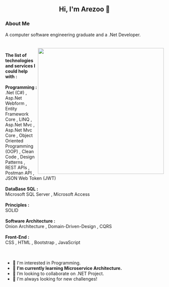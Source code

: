 
 ### <h2 align="center"> Hi, I'm Arezoo 👋 </h2>

 ### About Me
 A computer software engineering graduate and a .Net Developer.
<br/>
<br/>
<br/>
<picture> <img align="right" src="https://mir-s3-cdn-cf.behance.net/project_modules/disp/601014116770475.6068beff4640a.gif" width = 400px></picture>

  <strong>
          The list of technologies and services I could help with : 
   <br/>
  </strong>
<br/>

<div>
            <strong><b>Programming : </b></strong>
 <br/>
  <span> .Net (C#) </span> ,
  <span> Asp.Net Webform </span> ,
  <span> Entity Framework Core </span> ,
  <span> LINQ </span> ,
  <br/>
  <span> Asp.Net Mvc </span> ,
  <span> Asp.Net Mvc Core </span> ,
  <span> Object Oriented Programming (OOP) </span> ,
  <span> Clean Code </span> ,
  <span> Design Patterns </span> ,
  <span> REST APIs </span> ,
  <span> Postman API </span> ,
 <br/>
  <span> JSON Web Token (JWT) </span> 
</div>
<br/>
<div>
  <strong><b> DataBase SQL : </b></strong>
 <br/>
 <span>Microsoft SQL Server</span> ,
  <span>Microsoft Access</span>
</div>
<br/>
<div>
 <strong><b> Principles : </b></strong>
 <br/>
  <span>SOLID</span>
</div>
<br/>
<div>
  <strong><b> Software Architecture : </b></strong>
 <br/>
  <span>Onion Architecture</span> ,
  <span>Domain-Driven-Design</span> ,
  <span>CQRS</span>
</div>
<br/>
<div>
  <strong><b> Front-End : </b></strong>
 <br/>
  <span>CSS</span> ,
  <span>HTML</span> ,
  <span>Bootstrap</span> ,
  <span>JavaScript</span> 
</div>
<br/>
<br/>

- 👀 I'm interested in Programming.
- 🌱 <b> I'm currently learning Microservice Architecture.</b>
- 💞️ I’m looking to collaborate on .NET Project.
- 💞️ I'm always looking for new challenges!

 
<!---
Arezoo-Bagheri/Arezoo-Bagheri is a ✨ special ✨ repository because its `README.md` (this file) appears on your GitHub profile.
You can click the Preview link to take a look at your changes.
--->
